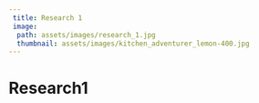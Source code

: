 ```yaml
---
 title: Research 1
 image: 
  path: assets/images/research_1.jpg
  thumbnail: assets/images/kitchen_adventurer_lemon-400.jpg
---
```

# Research1
